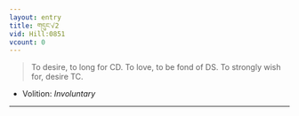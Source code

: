 ```yaml
---
layout: entry
title: གདུང་√2
vid: Hill:0851
vcount: 0
---
```

> To desire, to long for CD\. To love, to be fond of DS\. To strongly wish for, desire TC\.

* Volition: _Involuntary_

---

